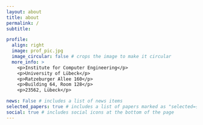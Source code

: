 ```yaml
---
layout: about
title: about
permalink: /
subtitle: 

profile:
  align: right
  image: prof_pic.jpg
  image_circular: false # crops the image to make it circular
  more_info: >
    <p>Institute for Computer Engineering</p>
    <p>University of Lübeck</p>
    <p>Ratzeburger Allee 160</p>
    <p>Building 64, Room 128</p>
    <p>23562, Lübeck</p>

news: False # includes a list of news items
selected_papers: true # includes a list of papers marked as "selected={true}"
social: true # includes social icons at the bottom of the page
---
```


